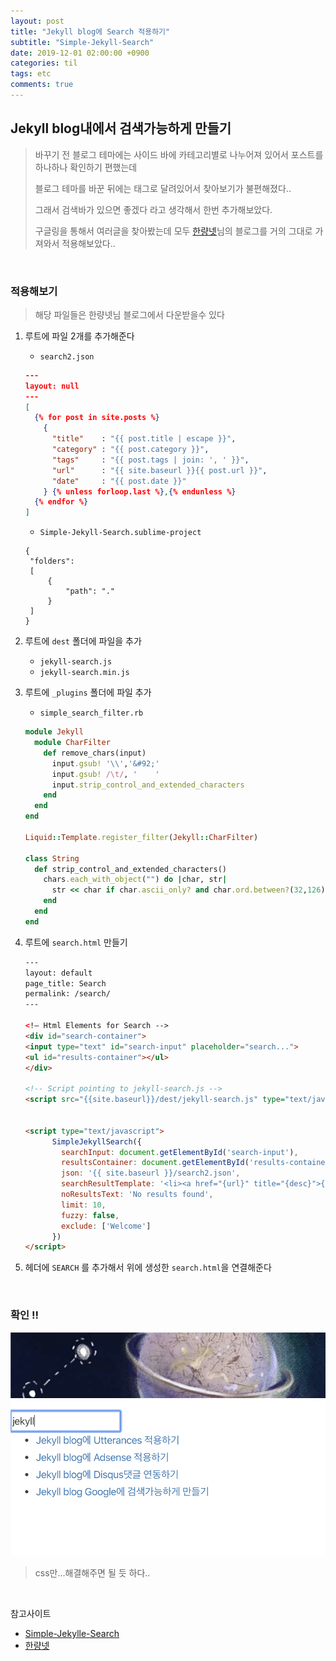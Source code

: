 ```yaml
---
layout: post
title: "Jekyll blog에 Search 적용하기"
subtitle: "Simple-Jekyll-Search"
date: 2019-12-01 02:00:00 +0900
categories: til
tags: etc
comments: true
---
```


## Jekyll blog내에서 검색가능하게 만들기

> 바꾸기 전 블로그 테마에는 사이드 바에 카테고리별로 나누어져 있어서 포스트를 하나하나 확인하기 편했는데 
>
> 블로그 테마를 바꾼 뒤에는 태그로 달려있어서 찾아보기가 불편해졌다..
>
> 그래서 검색바가 있으면 좋겠다 라고 생각해서 한번 추가해보았다.
>
> 구글링을 통해서 여러글을 찾아봤는데 모두 [한량넷](http://www.halryang.net/simple-jekyll-search/)님의 블로그를 거의 그대로 가져와서 적용해보았다..

<br>

### 적용해보기

> 해당 파일들은 한량넷님 블로그에서 다운받을수 있다

1. 루트에 파일 2개를 추가해준다

   - `search2.json`

   ```json
   ---
   layout: null
   ---
   [
     {% for post in site.posts %}
       {
         "title"    : "{{ post.title | escape }}",
         "category" : "{{ post.category }}",
         "tags"     : "{{ post.tags | join: ', ' }}",
         "url"      : "{{ site.baseurl }}{{ post.url }}",
         "date"     : "{{ post.date }}"
       } {% unless forloop.last %},{% endunless %}
     {% endfor %}
   ]
   ```

   - `Simple-Jekyll-Search.sublime-project`

   ```
   {
   	"folders":
   	[
   		{
   			"path": "."
   		}
   	]
   }
   ```

2. 루트에 `dest` 폴더에 파일을 추가

   - `jekyll-search.js`
   - `jekyll-search.min.js`

3. 루트에 `_plugins` 폴더에 파일 추가

   - `simple_search_filter.rb`

   ```ruby
   module Jekyll
     module CharFilter
       def remove_chars(input)
         input.gsub! '\\','&#92;'
         input.gsub! /\t/, '    '
         input.strip_control_and_extended_characters
       end
     end
   end
   
   Liquid::Template.register_filter(Jekyll::CharFilter)
   
   class String
     def strip_control_and_extended_characters()
       chars.each_with_object("") do |char, str|
         str << char if char.ascii_only? and char.ord.between?(32,126)
       end
     end
   end
   ```

4. 루트에 `search.html` 만들기

   ```html
   ---
   layout: default
   page_title: Search
   permalink: /search/
   ---
   
   <!— Html Elements for Search -->
   <div id="search-container">
   <input type="text" id="search-input" placeholder="search...">
   <ul id="results-container"></ul>
   </div>
   
   <!-- Script pointing to jekyll-search.js -->
   <script src="{{site.baseurl}}/dest/jekyll-search.js" type="text/javascript"></script>
   
   
   <script type="text/javascript">
         SimpleJekyllSearch({
           searchInput: document.getElementById('search-input'),
           resultsContainer: document.getElementById('results-container'),
           json: '{{ site.baseurl }}/search2.json',
           searchResultTemplate: '<li><a href="{url}" title="{desc}">{title}</a></li>',
           noResultsText: 'No results found',
           limit: 10,
           fuzzy: false,
           exclude: ['Welcome']
         })
   </script>
   ```

5. 헤더에 `SEARCH` 를 추가해서 위에 생성한 `search.html`을 연결해준다

<br>

### 확인 !!

![스크린샷 2019-12-01 오전 1.49.05](/img/in-post/blog-search.png)

> css만...해결해주면 될 듯 하다..

<br>

참고사이트

- [Simple-Jekylle-Search](https://github.com/christian-fei/Simple-Jekyll-Search)
- [한량넷](http://www.halryang.net/simple-jekyll-search/)